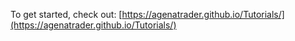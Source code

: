 To get started, check out: [https://agenatrader.github.io/Tutorials/](https://agenatrader.github.io/Tutorials/)